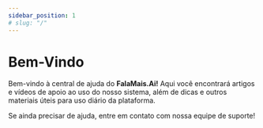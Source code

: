 ```yaml
---
sidebar_position: 1
# slug: "/"
---
```


# Bem-Vindo

Bem-vindo à central de ajuda do **FalaMais.Ai!** Aqui você encontrará artigos e vídeos de apoio ao uso do nosso sistema, além de dicas e outros materiais úteis para uso diário da plataforma.

Se ainda precisar de ajuda, entre em contato com nossa equipe de suporte!